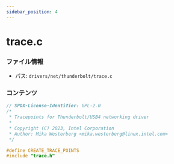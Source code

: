 ```yaml
---
sidebar_position: 4
---
```

# trace.c

### ファイル情報

- パス: `drivers/net/thunderbolt/trace.c`

### コンテンツ

```c
// SPDX-License-Identifier: GPL-2.0
/*
 * Tracepoints for Thunderbolt/USB4 networking driver
 *
 * Copyright (C) 2023, Intel Corporation
 * Author: Mika Westerberg <mika.westerberg@linux.intel.com>
 */

#define CREATE_TRACE_POINTS
#include "trace.h"

```
